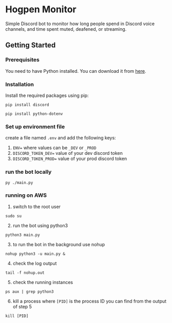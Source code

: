 # Hogpen Monitor

Simple Discord bot to monitor how long people spend in Discord voice channels, and time spent muted, deafened, or streaming.

## Getting Started

### Prerequisites

You need to have Python installed. You can download it from [here](https://www.python.org/downloads/).

### Installation

Install the required packages using pip:

```shell
pip install discord
```
```shell
pip install python-dotenv
```

### Set up environment file
create a file named `.env` and add the following keys:<br>
1. `ENV=` where values can be `_DEV` or `_PROD`<br>
2. `DISCORD_TOKEN_DEV=` value of your dev discord token<br>
3. `DISCORD_TOKEN_PROD=` value of your prod discord token<br>


### run the bot locally
```shell
py ./main.py
```

### running on AWS

1. switch to the root user

```shell
sudo su
```

2. run the bot using python3

```shell
python3 main.py
```

3. to run the bot in the background use nohup

```shell
nohup python3 -u main.py &
```

4. check the log output
```shell
tail -f nohup.out
```

5. check the running instances
```shell
ps aux | grep python3
```

6. kill a process where `[PID]` is the process ID you can find from the output of step 5
```shell
kill [PID]
```